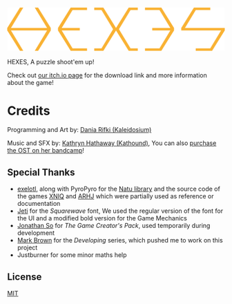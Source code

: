 <p align="center"><img width="550" src=".github/HEXES - Logo.png" alt="HEXES Segments Logo"></p>

HEXES, A puzzle shoot'em up!

Check out [our itch.io page](https://kaleidosium.itch.io/hexes) for the download link and more information about the game!

# Credits

Programming and Art by: [Dania Rifki (Kaleidosium)](https://github.com/Kaleidosium)

Music and SFX by: [Kathryn Hathaway (Kathound)](https://kathrynhathaway.bandcamp.com), You can also [purchase the OST on her bandcamp](https://kathrynhathaway.bandcamp.com/album/hexes-official-soundtrack)!

## Special Thanks

- [exelotl](https://exelo.tl), along with PyroPyro for the [Natu library](https://natu.exelo.tl) and the source code of the games [XNIQ](https://git.sr.ht/~exelotl/xniq) and [ARHJ](https://git.sr.ht/~pyropyro/A-Rushed-Hack-Job) which were partially used as reference or documentation
- [Jeti](https://fontenddev.com) for the *Squarewave* font, We used the regular version of the font for the UI and a modified bold version for the Game Mechanics
- [Jonathan So](https://jonathan-so.itch.io/creatorpack) for *The Game Creator's Pack*, used temporarily during development
- [Mark Brown](https://www.youtube.com/c/MarkBrownGMT) for the *Developing* series, which pushed me to work on this project
- Justburner for some minor maths help

## License

[MIT](LICENSE)
